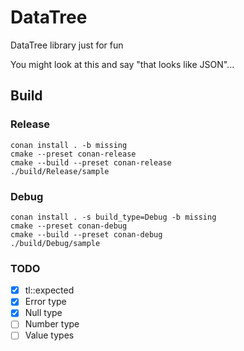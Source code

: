 # DataTree

DataTree library just for fun

You might look at this and say "that looks like JSON"...

## Build

### Release

```
conan install . -b missing
cmake --preset conan-release
cmake --build --preset conan-release
./build/Release/sample
```

### Debug

```
conan install . -s build_type=Debug -b missing
cmake --preset conan-debug
cmake --build --preset conan-debug
./build/Debug/sample
```

### TODO

- [x] tl::expected
- [x] Error type
- [x] Null type
- [ ] Number type
- [ ] Value types